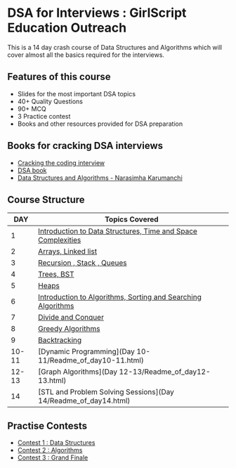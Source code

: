 # DSA for Interviews : GirlScript Education Outreach

This is a 14 day crash course of Data Structures and Algorithms which will cover almost all the basics required for the interviews.

## Features of this course

* Slides for the most important DSA topics
* 40+ Quality Questions 
* 90+ MCQ
* 3 Practice contest
* Books and other resources provided for DSA preparation

## Books for cracking DSA interviews

* [Cracking the coding interview](https://github.com/py93/DSA-for-Interviews-GirlScript-EOP/blob/master/Resources/Cracking%20the%20Coding%20Interview%2C%206th%20Edition%20189%20Programming%20Questions%20and%20Solutions.pdf)
* [DSA book](https://github.com/py93/DSA-for-Interviews-GirlScript-EOP/blob/master/Resources/DSABook.pdf)
* [Data Structures and Algorithms - Narasimha Karumanchi](https://github.com/py93/DSA-for-Interviews-GirlScript-EOP/blob/master/Resources/Data%20Structures%20and%20Algorithms%20-%20Narasimha%20Karumanchi.pdf)


## Course Structure

DAY | Topics Covered 
------- | --- 
1     | [Introduction to Data Structures, Time and Space Complexities](Day%201/Readme_of_day1.html) 
2     | [Arrays, Linked list](Day%202/Readme_of_day2.html) 
3     | [Recursion , Stack , Queues](Day%203/Readme_of_day3.html) 
4     | [Trees, BST](Day%204/Readme_of_day4.html) 
5     | [Heaps](Day%205/Readme_of_day5.html) 
6     | [Introduction to Algorithms, Sorting and Searching Algorithms ](Day%206/Readme_of_day6.html ) 
7     | [Divide and Conquer ](Day%207/Readme_of_day7.html) 
8     | [Greedy Algorithms ](Day%208/Readme_of_day8.html) 
9     | [Backtracking ](Day%209/Readme_of_day9.html) 
10-11 | [Dynamic Programming](Day 10-11/Readme_of_day10-11.html) 
12-13 | [Graph Algorithms](Day 12-13/Readme_of_day12-13.html)  
14    | [STL and Problem Solving Sessions](Day 14/Readme_of_day14.html) 
 
## Practise Contests

* [Contest 1 : Data Structures]( https://www.hackerrank.com/girlscript-education-outreach-contest-1-dsa)
* [Contest 2 : Algorithms](https://www.hackerrank.com/girlscript-education-outreach-contest-2-dsa1) 
* [Contest 3 : Grand Finale](https://www.hackerrank.com/girlscript-education-outreach-contest-3-dsa)
